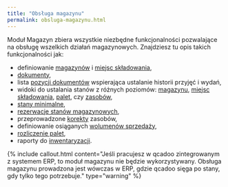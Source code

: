 ```yaml
---
title: "Obsługa magazynu"
permalink: obsluga-magazynu.html
---
```


Moduł Magazyn zbiera wszystkie niezbędne funkcjonalności pozwalające na obsługę wszelkich działań magazynowych. Znajdziesz tu opis takich funkcjonalności jak:

- definiowanie [magazynów](/magazyny) i [miejsc składowania](/miejsca-skladowania),
- [dokumenty](/dokumenty),
- lista [pozycji dokumentów](/pozycje-dokumentow) wspierająca ustalanie historii przyjęć i wydań,
- widoki do ustalania stanów z różnych poziomów: [magazynu](/stany-magazynow), [miejsc składowania](/stany-miejsc-skladowania), [palet](/stan-palet), czy [zasobów](/zasoby),
- [stany minimalne](/stan-min),
- [rezerwacje stanów magazynowych](/rezerwacje-stanow),
- przeprowadzone [korekty](/korekty) zasobów,
- definiowanie osiąganych [wolumenów sprzedaży](/wolumen-sprzedazy),
- [rozliczenie palet](/rozliczenei-palet),
- raporty do [inwentaryzacji](/inwentaryzacja).

{% include callout.html content="Jeśli pracujesz w qcadoo zintegrowanym z systemem ERP, to moduł magazynu nie będzie wykorzystywany. Obsługa magazynu prowadzona jest wówczas w ERP, gdzie qcadoo sięga po stany, gdy tylko tego potrzebuje." type="warning" %}


